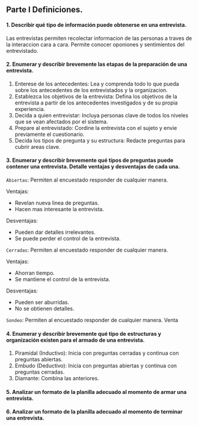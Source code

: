 ## Parte I Definiciones.
#### 1. Describir qué tipo de información puede obtenerse en una entrevista.
Las entrevistas permiten recolectar informacion de las personas a traves de la interaccion cara a cara. Permite conocer oponiones y sentimientos del entrevistado.
#### 2. Enumerar y describir brevemente las etapas de la preparación de una entrevista.
1. Enterese de los antecedentes: Lea y comprenda todo lo que pueda sobre los antecedentes de los entrevistados y la organizacion.
2. Establezca los objetivos de la entrevista: Defina los objetivos de la entrevista a partir de los antecedentes investigados y de su propia experiencia.
3. Decida a quien entrevistar: Incluya personas clave de todos los niveles que se vean afectados por el sistema.
4. Prepare al entrevistado: Cordine la entrevista con el sujeto y envie previamente el cuestionario.
5. Decida los tipos de pregunta y su estructura: Redacte preguntas para cubrir areas clave.
#### 3. Enumerar y describir brevemente qué tipos de preguntas puede contener una entrevista. Detalle ventajas y desventajas de cada una.
`Abiertas`: Permiten al encuestado responder de cualquier manera.

Ventajas:
- Revelan nueva linea de preguntas.
- Hacen mas interesante la entrevista.

Desventajas:
- Pueden dar detalles irrelevantes.
- Se puede perder el control de la entrevista.

`Cerradas`: Permiten al encuestado responder de cualquier manera.

Ventajas:
- Ahorran tiempo.
- Se mantiene el control de la entrevista.

Desventajas:
- Pueden ser aburridas.
- No se obtienen detalles.

`Sondeo`: Permiten al encuestado responder de cualquier manera.
Venta

#### 4. Enumerar y describir brevemente qué tipo de estructuras y organización existen para el armado de una entrevista.
1. Piramidal (Inductivo): Inicia con preguntas cerradas y continua con preguntas abiertas.
2. Embudo (Deductivo): Inicia con preguntas abiertas y continua con preguntas cerradas.
3. Diamante: Combina las anteriores.

#### 5. Analizar un formato de la planilla adecuado al momento de armar una entrevista.
#### 6. Analizar un formato de la planilla adecuado al momento de terminar una entrevista.
